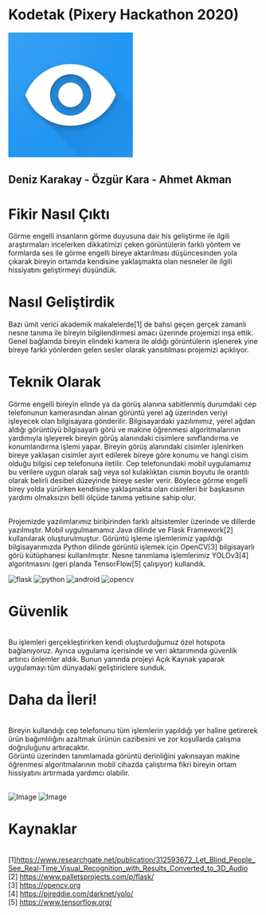 # Kodetak (Pixery Hackathon 2020)
<img src="https://github.com/dkarakay/Kodetak/blob/master/logo.png" alt="flask"	title="flask" width="250" height="250" />

## Deniz Karakay - Özgür Kara - Ahmet Akman




# Fikir Nasıl Çıktı

  Görme engelli insanların görme duyusuna dair his geliştirme ile ilgili araştırmaları incelerken dikkatimizi çeken görüntülerin farklı yöntem ve formlarda ses ile görme engelli bireye aktarılması düşüncesinden yola çıkarak bireyin ortamda kendisine yaklaşmakta olan nesneler ile ilgili hissiyatını geliştirmeyi düşündük. 

# Nasıl Geliştirdik

  Bazı ümit verici akademik makalelerde[1] de bahsi geçen gerçek zamanlı nesne tanıma ile bireyin bilgilendirmesi amacı üzerinde projemizi inşa ettik. Genel bağlamda bireyin elindeki kamera ile aldığı görüntülerin işlenerek yine bireye farklı yönlerden gelen sesler olarak yansıtılması projemizi açıklıyor.
  
# Teknik Olarak

  Görme engelli bireyin elinde ya da görüş alanına sabitlenmiş durumdaki cep telefonunun kamerasından alınan görüntü yerel ağ üzerinden veriyi işleyecek olan bilgisayara gönderilir. Bilgisayardaki yazılımımız, yerel ağdan aldığı görüntüyü bilgisayarlı görü ve makine öğrenmesi algoritmalarının yardımıyla işleyerek bireyin görüş alanındaki cisimlere sınıflandırma ve konumlandırma işlemi yapar. Bireyin görüş alanındaki cisimler işlenirken bireye yaklaşan cisimler ayırt edilerek bireye göre konumu ve hangi cisim olduğu bilgisi cep telefonuna iletilir. Cep telefonundaki mobil uygulamamız bu verilere uygun olarak sağ veya sol kulaklıktan cismin boyutu ile orantılı olarak belirli desibel düzeyinde bireye sesler verir. Böylece görme engelli birey yolda yürürken kendisine yaklaşmakta olan cisimleri bir başkasının yardımı olmaksızın belli ölçüde tanıma yetisine sahip olur.

\
  Projemizde yazılımlarımız biribirinden farklı altsistemler üzerinde ve dillerde yazılmıştır. Mobil uygulmamamız Java dilinde ve Flask Framework[2] kullanılarak oluşturulmuştur. Görüntü işleme işlemlerimiz yapıldığı bilgisayarımızda Python dilinde görüntü işlemek için OpenCV[3] bilgisayarlı görü kütüphanesi kullanılmıştır. Nesne tanımlama işlemlerimiz YOLOv3[4] algoritmasını (geri planda TensorFlow[5] çalışıyor) kullandık.
  
<img src="https://github.com/dkarakay/Kodetak/blob/master/logos/flasj.jpg" alt="flask"	title="flask" width="250" height="250" />
<img src="https://github.com/dkarakay/Kodetak/blob/master/logos/python.jpg" alt="python"	title="python" width="250" height="250" />
<img src="https://github.com/dkarakay/Kodetak/blob/master/logos/android-studio-integrated-development-environment-software-build-intellij-idea-studio.jpg" alt="android"	title="android" width="250" height="250" />
<img src="https://png2.cleanpng.com/sh/c711520b30039fbd3e3b3f1e8a896a5c/L0KzQYm4UcI2N5D6gpH0aYP2gLBuTf9xbZ9ojp9ybXHqdX73kv9kbaR4gdDwLXPyfcH8lPVzNaR0fuZCYYLoPbTzigAuaaN5RadrZnHmdIfog8IzbpMARqkDN0izSYO3UcU1O2I7S6Q9Mke8RYW1kP5o/kisspng-opencv-image-processing-computer-software-clip-art-5bfacd6ac22fb9.7878092015431632427954.png" alt="opencv"	title="opencv" width="250" height="250" />

# Güvenlik
\
 Bu işlemleri gerçekleştirirken kendi oluşturduğumuz özel hotspota bağlanıyoruz. Ayrıca uygulama içerisinde ve veri aktarımında güvenlik artırıcı önlemler aldık. Bunun yanında projeyi Açık Kaynak yaparak uygulamayı tüm dünyadaki geliştiriclere sunduk.
 
 # Daha da İleri!
\
  Bireyin kullandığı cep telefonunu tüm işlemlerin yapıldığı yer haline getirerek ürün bağımlılığını azaltmak ürünün cazibesini ve zor koşullarda çalışma doğruluğunu artıracaktır.
\
  Görüntü üzerinden tanımlamada görüntü derinliğini yakınsayan makine öğrenmesi algoritmalarının mobil cihazda çalıştırma fikri bireyin ortam hissiyatını artırmada yardımcı olabilir.


\
![Image](https://github.com/dkarakay/Kodetak/blob/master/logos/metu_eee.png)
![Image](https://github.com/dkarakay/Kodetak/blob/master/logos/rk1Zezjt_400x400.jpg)

# Kaynaklar
\
[1]https://www.researchgate.net/publication/312593672_Let_Blind_People_See_Real-Time_Visual_Recognition_with_Results_Converted_to_3D_Audio
\
[2] https://www.palletsprojects.com/p/flask/
\
[3] https://opencv.org 
\
[4] https://pjreddie.com/darknet/yolo/ 
\
[5] https://www.tensorflow.org/ 


 
